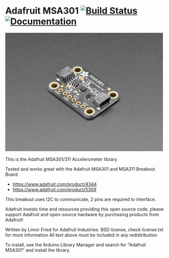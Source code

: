 # Adafruit MSA301 [![Build Status](https://github.com/adafruit/Adafruit_MSA301/workflows/Arduino%20Library%20CI/badge.svg)](https://github.com/adafruit/Adafruit_MSA301/actions)[![Documentation](https://github.com/adafruit/ci-arduino/blob/master/assets/doxygen_badge.svg)](http://adafruit.github.io/Adafruit_MSA301/html/index.html)

<a href="https://www.adafruit.com/products"><img src="assets/board.jpg?raw=true" width="500px"></a>

This is the Adafruit MSA301/311 Accelerometer library

Tested and works great with the Adafruit MSA301 and MSA311 Breakout Board
* https://www.adafruit.com/product/4344
* https://www.adafruit.com/product/5309

This breakout uses I2C to communicate, 2 pins are required to interface.

Adafruit invests time and resources providing this open source code, please support Adafruit and open-source hardware by purchasing products from Adafruit!

Written by Limor Fried for Adafruit Industries.
BSD license, check license.txt for more information
All text above must be included in any redistribution

To install, use the Arduino Library Manager and search for "Adafruit MSA301" and install the library.
